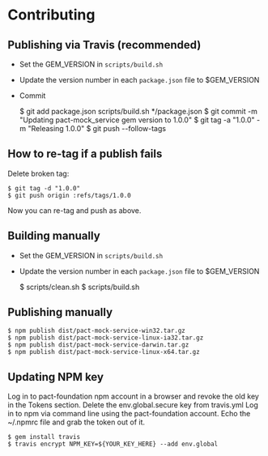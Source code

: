 # Contributing

## Publishing via Travis (recommended)

* Set the GEM_VERSION in `scripts/build.sh`
* Update the version number in each `package.json` file to $GEM_VERSION
* Commit

    $ git add package.json scripts/build.sh */package.json
    $ git commit -m "Updating pact-mock_service gem version to 1.0.0"
    $ git tag -a "1.0.0" -m "Releasing 1.0.0"
    $ git push --follow-tags

## How to re-tag if a publish fails

Delete broken tag:

    $ git tag -d "1.0.0"
    $ git push origin :refs/tags/1.0.0

Now you can re-tag and push as above.

## Building manually

* Set the GEM_VERSION in `scripts/build.sh`
* Update the version number in each `package.json` file to $GEM_VERSION

    $ scripts/clean.sh
    $ scripts/build.sh

## Publishing manually

    $ npm publish dist/pact-mock-service-win32.tar.gz
    $ npm publish dist/pact-mock-service-linux-ia32.tar.gz
    $ npm publish dist/pact-mock-service-darwin.tar.gz
    $ npm publish dist/pact-mock-service-linux-x64.tar.gz

## Updating NPM key

Log in to pact-foundation npm account in a browser and revoke the old key in the Tokens section.
Delete the env.global.secure key from travis.yml
Log in to npm via command line using the pact-foundation account.
Echo the ~/.npmrc file and grab the token out of it.

    $ gem install travis
    $ travis encrypt NPM_KEY=${YOUR_KEY_HERE} --add env.global

